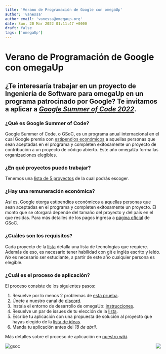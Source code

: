 ```yaml
---
title: 'Verano de Programación de Google con omegaUp'
author: 'vanessa'
author_email: 'vanessa@omegaup.org'
date: Sun, 20 Mar 2022 01:11:47 +0000
draft: false
tags: ['omegaUp']
---
```


# Verano de Programación de Google con omegaUp
## ¿Te interesaría trabajar en un proyecto de Ingeniería de Software para omegaUp en un programa patrocinado por Google? Te invitamos a aplicar a [_Google Summer of Code 2022_](https://summerofcode.withgoogle.com/programs/2022/organizations/omegaup).

### ¿Qué es Google Summer of Code?
Google Summer of Code, o GSoC, es un programa anual internacional en el cual Google premia con [estipendios económicos](https://developers.google.com/open-source/gsoc/help/student-stipends) a aquellas personas que sean aceptadas en el programa y completen exitosamente un proyecto de contribución a un proyecto de código abierto. Este año omegaUp forma las organizaciones elegibles.

### ¿En qué proyectos puedo trabajar?
Tenemos una [lista de 5 proyectos](https://github.com/omegaup/omegaup/wiki/Google-Summer-of-Code-2022/#ideas-list) de la cual podrás escoger.

### ¿Hay una remuneración económica?
Así es, Google otorga estipendios económicos a aquellas personas que sean aceptadas en el programa y completen exitosamente un proyecto. El monto que se otorgará depende del tamaño del proyecto y del país en el que residas. Para más detalles de los pagos ingresa a [página oficial](https://developers.google.com/open-source/gsoc/help/student-stipends) de GSoC.

### ¿Cuáles son los requisitos?
Cada proyecto de la [lista](https://github.com/omegaup/omegaup/wiki/Google-Summer-of-Code-2022/#ideas-list) detalla una lista de tecnologías que requiere. Además de eso, es necesario tener habilidad con git e inglés escrito y leído. _No_ es necesario ser estudiante, a partir de este año cualquier persona es elegible.  

### ¿Cuál es el proceso de aplicación?
El proceso consiste de los siguientes pasos:
 1. Resuelve por lo menos 2 problemas de [esta prueba](https://omegaup.com/arena/gsoc2022).
 2. Únete a nuestro canal de [discord](https://discord.com/channels/832682734115094638/951215673424613486). 
 3. Instala el entorno de desarrollo de omegaUp: [instrucciones](https://github.com/omegaup/omegaup/wiki/Development-Environment-Setup-Process).
 4. Resuelve un par de issues de tu elección de la [lista](https://github.com/omegaup/omegaup/issues).
 5. Escribe tu aplicación con una propuesta de solución al proyecto que hayas elegido de la [lista de ideas](https://github.com/omegaup/omegaup/wiki/Google-Summer-of-Code-2022/#ideas-list).
 6. Manda tu aplicación antes del *18 de abril*.
 
Más detalles sobre el proceso de aplicación en [nuestro wiki](https://github.com/omegaup/omegaup/wiki/Google-Summer-of-Code-2022/#application-process).

<img align="right" src="https://user-images.githubusercontent.com/13296248/159149881-43c0a42b-236b-49b6-a02f-a760647df1a5.png">

![gsoc](https://user-images.githubusercontent.com/13296248/159149882-63dd12ef-4e45-45ea-bdbf-72d40d704481.png)

